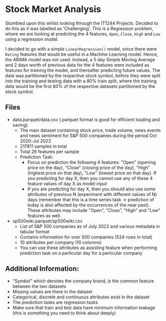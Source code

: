 # Stock Market Analysis

Stumbled upon this whilst looking through the IT1244 Projects. Decided to do this as it was labelled as 'Challenging'.
This is a Regression problem, where we are looking at predicting the 4 features, `Open`, `Close`, `High` and `Low` using a regression model.

I decided to go with a simple `LinearRegression()` model, since there were `Rating` features that would be useful in a Machine Learning model. Hence, the ARIMA model was not used.
Instead, a 5 day Simple Moving Average and 2 days worth of previous data for the 4 features were included as features for training the model, and thereafter predicting future values.
The data was partitioned by the respective stock symbol, before they were split into the training and testing data with a 80% train split, where the training data would be the first 80% of the respective datasets partitioned by the stock symbol.

## Files
- data.parquet/data.csv (.parquet format is good for efficient loading and saving)
    - The main dataset containing stock price, trade volume, news events and news sentiment for S&P 500 companies during the period Oct 2020-Jul 2022
    - 217811 samples in total
    - Total 26 features per sample
    - Prediction Task:
        - Focus on prediction the following 4 features: "Open" (opening price on the day), "Close" (closing price of the day), "High" (highest price on that day), "Low" (lowest price on that day). If you predicting for day X, then you cannot use any of these 4 feature values of day X as model input
        - If you are predicting for day X, then you should also use some attributes of previous N (experiment with different values of N) days (remember that this is a time series task -> prediction of today is also affected by the occurrences of the near past). These attributes may include "Open", "Close", "High" and "Low" features as well.
- sp500wiki.parquet/sp500wiki.csv
    - List of S&P 500 companies as of July 2022 and various metadata in tabular format
    - Contains information for over 500 companies (524 rows in total)
    - 10 attributes per company (10 columns)
    - You can use these attributes as assisting feature when performing prediction task on a particular day for a particular company
 ## Additional Information:
- "Symbol" which denotes the company brand, is the common feature between the two datasets
- Missing values are there in the dataset
- Categorical, discrete and continuous attributes exist in the dataset
- The prediction tasks are regression tasks
- Make sure that train and test data have minimum information leakage (this is something you need to think about deeply)  
